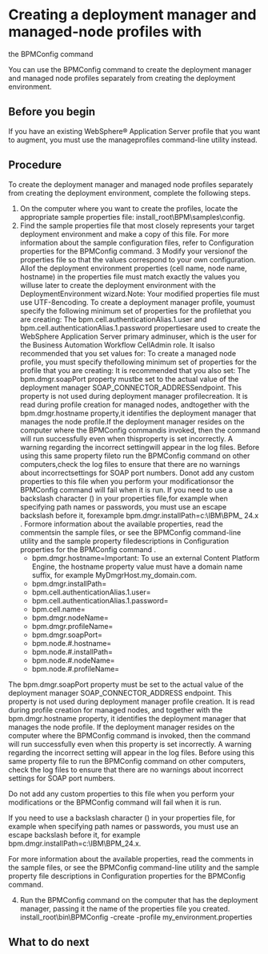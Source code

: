 # Creating a deployment manager and managed-node profiles with
the BPMConfig command

You can use the BPMConfig command
to create the deployment manager and managed node profiles separately
from creating the deployment environment.

## Before you begin

If you have an existing WebSphere® Application
Server profile
that you want to augment, you must use the manageprofiles command-line
utility instead.

## Procedure

To create the deployment manager and managed node profiles
separately from creating the deployment environment, complete the
following steps.

1. On the computer where you
want to create the profiles, locate the appropriate sample properties
file: install\_root\BPM\samples\config.
2. Find the sample properties file that most closely represents your target
deployment environment and make a copy of this file.  For
more information about the sample configuration files, refer to Configuration properties for the BPMConfig command.
3 Modify your versionof the properties file so that the values correspond to your own configuration. Allof the deployment environment properties (cell name, node name, hostname) in the properties file must match exactly the values you willuse later to create the deployment environment with the DeploymentEnvironment wizard.Note: Your modified properties file must use UTF-8encoding. To create a deployment manager profile, youmust specify the following minimum set of properties for the profilethat you are creating: The bpm.cell.authenticationAlias.1.user and bpm.cell.authenticationAlias.1.password propertiesare used to create the WebSphere Application Server primary adminuser, which is the user for the Business Automation Workflow CellAdmin role. It isalso recommended that you set values for: To create a managed node profile, you must specify thefollowing minimum set of properties for the profile that you are creating: It is recommended that you also set: The bpm.dmgr.soapPort property mustbe set to the actual value of the deployment manager SOAP\_CONNECTOR\_ADDRESSendpoint. This property is not used during deployment manager profilecreation. It is read during profile creation for managed nodes, andtogether with the bpm.dmgr.hostname property,it identifies the deployment manager that manages the node profile.If the deployment manager resides on the computer where the BPMConfig commandis invoked, then the command will run successfully even when thisproperty is set incorrectly. A warning regarding the incorrect settingwill appear in the log files. Before using this same property fileto run the BPMConfig command on other computers,check the log files to ensure that there are no warnings about incorrectsettings for SOAP port numbers. Donot add any custom properties to this file when you perform your modificationsor the BPMConfig command will fail when it is run. If you need to use a backslash character (\) in your properties file,for example when specifying path names or passwords, you must use an escape backslash before it, forexample bpm.dmgr.installPath=c:\\IBM\\BPM\_ 24.x . Formore information about the available properties, read the commentsin the sample files, or see the BPMConfig command-line utility and the sample property filedescriptions in Configuration properties for the BPMConfig command .
    - bpm.dmgr.hostname=Important: To use an external Content Platform Engine, the hostname property value must have a domain
name suffix, for example
MyDmgrHost.my\_domain.com.
    - bpm.dmgr.installPath=
    - bpm.cell.authenticationAlias.1.user=
    - bpm.cell.authenticationAlias.1.password=
    - bpm.cell.name=
    - bpm.dmgr.nodeName=
    - bpm.dmgr.profileName=
    - bpm.dmgr.soapPort=
    - bpm.node.#.hostname=
    - bpm.node.#.installPath=
    - bpm.node.#.nodeName=
    - bpm.node.#.profileName=

The bpm.dmgr.soapPort property must
be set to the actual value of the deployment manager SOAP\_CONNECTOR\_ADDRESS
endpoint. This property is not used during deployment manager profile
creation. It is read during profile creation for managed nodes, and
together with the bpm.dmgr.hostname property,
it identifies the deployment manager that manages the node profile.
If the deployment manager resides on the computer where the BPMConfig command
is invoked, then the command will run successfully even when this
property is set incorrectly. A warning regarding the incorrect setting
will appear in the log files. Before using this same property file
to run the BPMConfig command on other computers,
check the log files to ensure that there are no warnings about incorrect
settings for SOAP port numbers.

Do
not add any custom properties to this file when you perform your modifications
or the BPMConfig command will fail when it is run.

If you need to use a backslash character (\) in your properties file,
for example when specifying path names or passwords, you must use an escape backslash before it, for
example bpm.dmgr.installPath=c:\\IBM\\BPM\_24.x.

For
more information about the available properties, read the comments
in the sample files, or see the BPMConfig command-line utility and the sample property file
descriptions in Configuration properties for the BPMConfig command.

4. Run the BPMConfig command
on the computer that has the deployment manager, passing it the name
of the properties file you created.
install\_root\bin\BPMConfig -create -profile my\_environment.properties

## What to do next